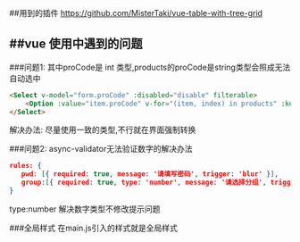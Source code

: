 ##用到的插件
https://github.com/MisterTaki/vue-table-with-tree-grid

##vue 使用中遇到的问题
--------
###问题1: 其中proCode是 int 类型,products的proCode是string类型会照成无法自动选中
```html
<Select v-model="form.proCode" :disabled="disable" filterable>
    <Option :value="item.proCode" v-for="(item, index) in products" :key="index">{{item.proName}}</Option>
</Select>
```
解决办法: 尽量使用一致的类型,不行就在界面强制转换

###问题2: async-validator无法验证数字的解决办法
```json
rules: {
   pwd: [{ required: true, message: '请填写密码', trigger: 'blur' }],
   group:[{ required: true, type: 'number', message: '请选择分组', trigger: 'change' }]
}
```
type:number 解决数字类型不修改提示问题

###全局样式
在main.js引入的样式就是全局样式



